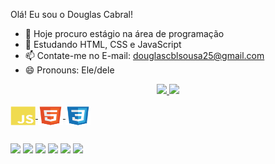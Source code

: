 Olá! Eu sou o Douglas Cabral!

- 🔭 Hoje procuro estágio na área de programação
- 🌱 Estudando HTML, CSS e JavaScript
- 📫 Contate-me no E-mail: douglascblsousa25@gmail.com
- 😄 Pronouns: Ele/dele

<div align="center">
  <a href="https://github.com/PowerSen1">
 <img height="180em" src="https://github-readme-stats.vercel.app/api?username=PowerSen1&show_icons=true&theme=monokai&include_all_commits=true&count_private=true"/>
  <img height="180em" src="https://github-readme-stats.vercel.app/api/top-langs/?username=PowerSen1&layout=compact&langs_count=7&theme=monokai"/>
</div>

<div style="display: inline_block"><br>
  <img align="center" alt="Douglas-Js" height="30" width="40" src="https://raw.githubusercontent.com/devicons/devicon/master/icons/javascript/javascript-plain.svg">
  <img align="center" alt="Douglas-HTML" height="30" width="40" src="https://raw.githubusercontent.com/devicons/devicon/master/icons/html5/html5-original.svg">
  <img align="center" alt="Douglas-CSS" height="30" width="40" src="https://raw.githubusercontent.com/devicons/devicon/master/icons/css3/css3-original.svg">
 <!--   <img align="right" alt="pic-douglas" height="150" style="border-radius:50px;" src="https://media.discordapp.net/attachments/421380319669780480/931306536901427200/pic-douglas.gif"> A procura de uma Gif para o meu perfil -->
 </div>

##

<div> 
  <a href="https://www.youtube.com/channel/UCXUR2zDHVvIrFC7PbNqpDUg" target="_blank"><img src="https://img.shields.io/badge/YouTube-FF0000?style=for-the-badge&logo=youtube&logoColor=white" target="_blank"></a>
  <a href="https://www.instagram.com/mibr_douglas/" target="_blank"><img src="https://img.shields.io/badge/-Instagram-%23E4405F?style=for-the-badge&logo=instagram&logoColor=white" target="_blank"></a>
 	<a href="https://www.twitch.tv/powersen4" target="_blank"><img src="https://img.shields.io/badge/Twitch-9146FF?style=for-the-badge&logo=twitch&logoColor=white" target="_blank"></a>
 <a href="https://discord.gg/powersen1#0779" target="_blank"><img src="https://img.shields.io/badge/Discord-7289DA?style=for-the-badge&logo=discord&logoColor=white" target="_blank"></a> 
  <a href = "mailto:douglascblsousa25@gmail.com"><img src="https://img.shields.io/badge/-Gmail-%23333?style=for-the-badge&logo=gmail&logoColor=white" target="_blank"></a>
  <a href="https://www.linkedin.com/in/douglas-cabral-de-sousa-43b37722b/" target="_blank"><img src="https://img.shields.io/badge/-LinkedIn-%230077B5?style=for-the-badge&logo=linkedin&logoColor=white" target="_blank"></a>  
  
 </div>
